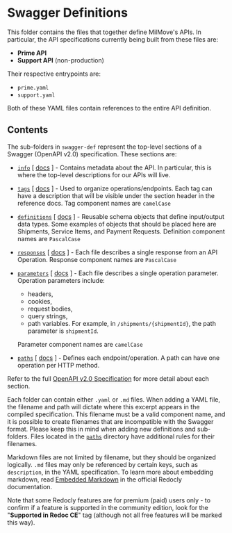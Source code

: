 # Swagger Definitions

This folder contains the files that together define MilMove's APIs. In particular, the API specifications currently
being built from these files are:

* **Prime API**
* **Support API** (non-production)

Their respective entrypoints are:

* `prime.yaml`
* `support.yaml`

Both of these YAML files contain references to the entire API definition.

## Contents

The sub-folders in `swagger-def` represent the top-level sections of a Swagger (OpenAPI v2.0) specification. These
sections are:

* [`info`](info/) [ [docs](https://github.com/OAI/OpenAPI-Specification/blob/main/versions/2.0.md#info-object) ] -
  Contains metadata about the API. In particular, this is where the top-level descriptions for our APIs will live.

* [`tags`](tags/) [ [docs](https://github.com/OAI/OpenAPI-Specification/blob/main/versions/2.0.md#tag-object) ] -
  Used to organize operations/endpoints. Each tag can have a description that will be visible under the section header
  in the reference docs. Tag component names are `camelCase`

* [`definitions`](definitions/) [ [docs](https://github.com/OAI/OpenAPI-Specification/blob/main/versions/2.0.md#schema-object) ] -
  Reusable schema objects that define input/output data types. Some examples of objects that should be placed here are
  Shipments, Service Items, and Payment Requests. Definition component names are `PascalCase`

* [`responses`](responses/) [ [docs](https://github.com/OAI/OpenAPI-Specification/blob/main/versions/2.0.md#response-object) ] -
  Each file describes a single response from an API Operation. Response component names are `PascalCase`

* [`parameters`](parameters/) [ [docs](https://github.com/OAI/OpenAPI-Specification/blob/main/versions/2.0.md#parameter-object) ] -
  Each file describes a single operation parameter. Operation parameters include:
  * headers,
  * cookies,
  * request bodies,
  * query strings,
  * path variables. For example, in `/shipments/{shipmentId}`, the path parameter is `shipmentId`.

  Parameter component names are `camelCase`

* [`paths`](paths/) [ [docs](https://github.com/OAI/OpenAPI-Specification/blob/main/versions/2.0.md#paths-object) ] -
  Defines each endpoint/operation. A path can have one operation per HTTP method.

Refer to the full [OpenAPI v2.0 Specification](https://github.com/OAI/OpenAPI-Specification/blob/main/versions/2.0.md#openapi-specification)
for more detail about each section.

Each folder can contain either `.yaml` or `.md` files. When adding a YAML file, the filename and path will dictate where
this excerpt appears in the compiled specification. This filename must be a valid component name, and it is possible to
create filenames that are incompatible with the Swagger format. Please keep this in mind when adding new definitions and
sub-folders. Files located in the [`paths`](paths/README.md) directory have additional rules for their filenames.

Markdown files are not limited by filename, but they should be organized logically. `.md` files may only be referenced
by certain keys, such as `description`, in the YAML specification. To learn more about embedding markdown, read
[Embedded Markdown](https://redoc.ly/docs/api-reference-docs/embedded-markdown/) in the official Redocly documentation.

Note that some Redocly features are for premium (paid) users only - to confirm if a feature is supported in the
community edition, look for the "**Supported in Redoc CE**" tag (although not all free features will be marked this way).
